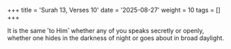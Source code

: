 +++
title = 'Surah 13, Verses 10'
date = '2025-08-27'
weight = 10
tags = []
+++

It is the same ˹to Him˺ whether any of you speaks secretly or openly, whether one hides in the darkness of night or goes about in broad daylight.